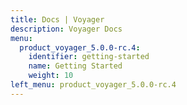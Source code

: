 ```yaml
---
title: Docs | Voyager
description: Voyager Docs
menu:
  product_voyager_5.0.0-rc.4:
    identifier: getting-started
    name: Getting Started
    weight: 10
left_menu: product_voyager_5.0.0-rc.4
---
```

